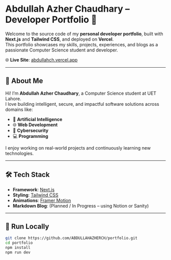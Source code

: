 # Abdullah Azher Chaudhary – Developer Portfolio 🚀

Welcome to the source code of my **personal developer portfolio**, built with **Next.js** and **Tailwind CSS**, and deployed on **Vercel**.  
This portfolio showcases my skills, projects, experiences, and blogs as a passionate Computer Science student and developer.

🌐 **Live Site**: [abdullahch.vercel.app](https://abdullahch.vercel.app)

---

## 📌 About Me

Hi! I’m **Abdullah Azher Chaudhary**, a Computer Science student at UET Lahore.  
I love building intelligent, secure, and impactful software solutions across domains like:

- 🧠 **Artificial Intelligence**
- 🌐 **Web Development**
- 🔐 **Cybersecurity**
- 💻 **Programming**

I enjoy working on real-world projects and continuously learning new technologies.

---

## 🛠️ Tech Stack

- **Framework**: [Next.js](https://nextjs.org/)
- **Styling**: [Tailwind CSS](https://tailwindcss.com/)
- **Animations**: [Framer Motion](https://www.framer.com/motion/)
- **Markdown Blog**: (Planned / In Progress – using Notion or Sanity)

---

## 🧩 Run Locally

```bash
git clone https://github.com/ABDULLAHAZHERCH/portfolio.git
cd portfolio
npm install
npm run dev

